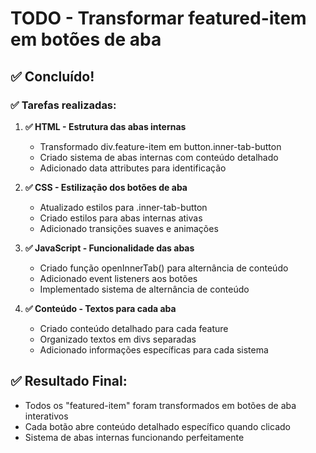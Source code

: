 # TODO - Transformar featured-item em botões de aba

## ✅ Concluído!

### ✅ Tarefas realizadas:

1. **✅ HTML - Estrutura das abas internas**
   - Transformado div.feature-item em button.inner-tab-button
   - Criado sistema de abas internas com conteúdo detalhado
   - Adicionado data attributes para identificação

2. **✅ CSS - Estilização dos botões de aba**
   - Atualizado estilos para .inner-tab-button
   - Criado estilos para abas internas ativas
   - Adicionado transições suaves e animações

3. **✅ JavaScript - Funcionalidade das abas**
   - Criado função openInnerTab() para alternância de conteúdo
   - Adicionado event listeners aos botões
   - Implementado sistema de alternância de conteúdo

4. **✅ Conteúdo - Textos para cada aba**
   - Criado conteúdo detalhado para cada feature
   - Organizado textos em divs separadas
   - Adicionado informações específicas para cada sistema

## ✅ Resultado Final:
- Todos os "featured-item" foram transformados em botões de aba interativos
- Cada botão abre conteúdo detalhado específico quando clicado
- Sistema de abas internas funcionando perfeitamente
